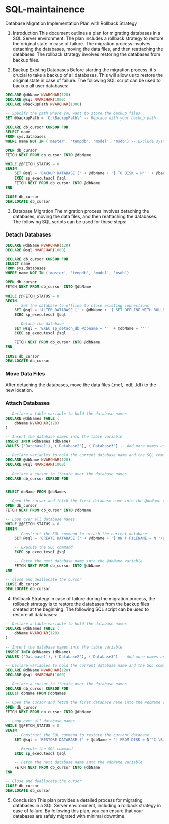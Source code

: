 # SQL-maintainence

Database Migration Implementation Plan with Rollback Strategy


1. Introduction
This document outlines a plan for migrating databases in a SQL Server environment. The plan includes a rollback strategy to restore the original state in case of failure. The migration process involves detaching the databases, moving the data files, and then reattaching the databases. The rollback strategy involves restoring the databases from backup files.

2. Backup Existing Databases
Before starting the migration process, it's crucial to take a backup of all databases. This will allow us to restore the original state in case of failure. The following SQL script can be used to backup all user databases:

```sql
DECLARE @dbName NVARCHAR(128)
DECLARE @sql NVARCHAR(1000)
DECLARE @backupPath NVARCHAR(1000)

-- Specify the path where you want to store the backup files
SET @backupPath = 'C:\BackupPath\' -- Replace with your backup path

DECLARE db_cursor CURSOR FOR
SELECT name 
FROM sys.databases 
WHERE name NOT IN ('master', 'tempdb', 'model', 'msdb') -- Exclude system databases

OPEN db_cursor  
FETCH NEXT FROM db_cursor INTO @dbName  

WHILE @@FETCH_STATUS = 0  
BEGIN  
    SET @sql = 'BACKUP DATABASE [' + @dbName + '] TO DISK = N''' + @backupPath + @dbName + '.bak'' WITH NOFORMAT, NOINIT, NAME = N''' + @dbName + '-Full Database Backup'', SKIP, NOREWIND, NOUNLOAD, STATS = 10'
    EXEC sp_executesql @sql
    FETCH NEXT FROM db_cursor INTO @dbName  
END  

CLOSE db_cursor  
DEALLOCATE db_cursor
```

3. Database Migration
The migration process involves detaching the databases, moving the data files, and then reattaching the databases. The following SQL scripts can be used for these steps:

### Detach Databases
```sql
DECLARE @dbName NVARCHAR(128)
DECLARE @sql NVARCHAR(1000)

DECLARE db_cursor CURSOR FOR
SELECT name 
FROM sys.databases 
WHERE name NOT IN ('master', 'tempdb', 'model', 'msdb')

OPEN db_cursor  
FETCH NEXT FROM db_cursor INTO @dbName  

WHILE @@FETCH_STATUS = 0  
BEGIN  
    -- Set the database to offline to close existing connections
    SET @sql = 'ALTER DATABASE [' + @dbName + '] SET OFFLINE WITH ROLLBACK IMMEDIATE'
    EXEC sp_executesql @sql

    -- Detach the database
    SET @sql = 'EXEC sp_detach_db @dbname = ''' + @dbName + '''' 
    EXEC sp_executesql @sql

    FETCH NEXT FROM db_cursor INTO @dbName  
END  

CLOSE db_cursor  
DEALLOCATE db_cursor
```

### Move Data Files
After detaching the databases, move the data files (.mdf, .ndf, .ldf) to the new location.

### Attach Databases
```sql
-- Declare a table variable to hold the database names
DECLARE @dbNames TABLE (
    dbName NVARCHAR(128)
)

-- Insert the database names into the table variable
INSERT INTO @dbNames (dbName)
VALUES ('Database1'), ('Database2'), ('Database3') -- Add more names as needed

-- Declare variables to hold the current database name and the SQL command
DECLARE @dbName NVARCHAR(128)
DECLARE @sql NVARCHAR(1000)

-- Declare a cursor to iterate over the database names
DECLARE db_cursor CURSOR FOR


SELECT dbName FROM @dbNames

-- Open the cursor and fetch the first database name into the @dbName variable
OPEN db_cursor  
FETCH NEXT FROM db_cursor INTO @dbName  

-- Loop over all database names
WHILE @@FETCH_STATUS = 0  
BEGIN  
    -- Construct the SQL command to attach the current database
    SET @sql = 'CREATE DATABASE [' + @dbName + '] ON ( FILENAME = N''/path/to/your/mdf-data/file/' + @dbName + '.mdf'' ), ( FILENAME = N''/ path/to/your/ldf-log/file/' + @dbName + '_log.ldf'' ) FOR ATTACH'

    -- Execute the SQL command
    EXEC sp_executesql @sql

    -- Fetch the next database name into the @dbName variable
    FETCH NEXT FROM db_cursor INTO @dbName  
END  

-- Close and deallocate the cursor
CLOSE db_cursor  
DEALLOCATE db_cursor
```

4. Rollback Strategy
In case of failure during the migration process, the rollback strategy is to restore the databases from the backup files created at the beginning. The following SQL script can be used to restore all databases:

```sql
-- Declare a table variable to hold the database names
DECLARE @dbNames TABLE (
    dbName NVARCHAR(128)
)

-- Insert the database names into the table variable
INSERT INTO @dbNames (dbName)
VALUES ('Database1'), ('Database2'), ('Database3') -- Add more names as needed

-- Declare variables to hold the current database name and the SQL command
DECLARE @dbName NVARCHAR(128)
DECLARE @sql NVARCHAR(1000)

-- Declare a cursor to iterate over the database names
DECLARE db_cursor CURSOR FOR
SELECT dbName FROM @dbNames

-- Open the cursor and fetch the first database name into the @dbName variable
OPEN db_cursor  
FETCH NEXT FROM db_cursor INTO @dbName  

-- Loop over all database names
WHILE @@FETCH_STATUS = 0  
BEGIN  
    -- Construct the SQL command to restore the current database
    SET @sql = 'RESTORE DATABASE [' + @dbName + '] FROM DISK = N''C:\BackupPath\' + @dbName + '.bak'' WITH FILE = 1, MOVE N''' + @dbName + ''' TO N''C:\DataPath\' + @dbName + '.mdf'', MOVE N''' + @dbName + '_log'' TO N''C:\DataPath\' + @dbName + '_log.ldf'', NOUNLOAD, STATS = 5'

    -- Execute the SQL command
    EXEC sp_executesql @sql

    -- Fetch the next database name into the @dbName variable
    FETCH NEXT FROM db_cursor INTO @dbName  
END  

-- Close and deallocate the cursor
CLOSE db_cursor  
DEALLOCATE db_cursor
```

5. Conclusion
This plan provides a detailed process for migrating databases in a SQL Server environment, including a rollback strategy in case of failure. By following this plan, you can ensure that your databases are safely migrated with minimal downtime.

